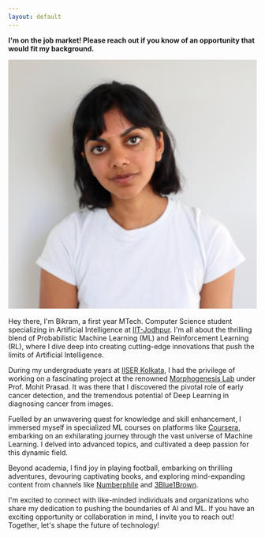 ```yaml
---
layout: default
---
```

**I'm on the job market! Please reach out if you know of an opportunity that would fit my background.**

<img class="profile-picture" src="headshot.jpeg">

Hey there, I'm Bikram, a first year MTech. Computer Science student specializing in Artificial Intelligence at [IIT-Jodhpur](https://www.iitj.ac.in/). I'm all about the thrilling blend of Probabilistic Machine Learning (ML) and Reinforcement Learning (RL), where I dive deep into creating cutting-edge innovations that push the limits of Artificial Intelligence.


During my undergraduate years at [IISER Kolkata](https://www.iiserkol.ac.in/web/en/#gsc.tab=0), I had the privilege of working on a fascinating project at the renowned [Morphogenesis Lab](https://sites.google.com/view/morphogenesis-lab-iiserkolkata/about-us?authuser=0) under Prof. Mohit Prasad. It was there that I discovered the pivotal role of early cancer detection, and the tremendous potential of Deep Learning in diagnosing cancer from images.

Fuelled by an unwavering quest for knowledge and skill enhancement, I immersed myself in specialized ML courses on platforms like [Coursera](https://www.coursera.org/), embarking on an exhilarating journey through the vast universe of Machine Learning. I delved into advanced topics, and cultivated a deep passion for this dynamic field.

Beyond academia, I find joy in playing football, embarking on thrilling adventures, devouring captivating books, and exploring mind-expanding content from channels like [Numberphile](https://www.numberphile.com/) and [3Blue1Brown](https://www.3blue1brown.com/).

I'm excited to connect with like-minded individuals and organizations who share my dedication to pushing the boundaries of AI and ML. If you have an exciting opportunity or collaboration in mind, I invite you to reach out! Together, let's shape the future of technology!

